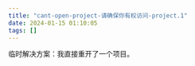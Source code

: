 ```yaml
---
title: "cant-open-project-请确保你有权访问-project.1"
date: 2024-01-15 01:10:05
tags: []
---
```

临时解决方案：我直接重开了一个项目。

